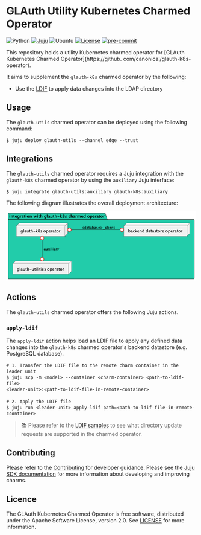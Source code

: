 # GLAuth Utility Kubernetes Charmed Operator

![Python](https://img.shields.io/python/required-version-toml?label=Python&tomlFilePath=https://raw.githubusercontent.com/canonical/glauth-utils/main/pyproject.toml)
[![Juju](https://img.shields.io/badge/Juju%20-3.0+-%23E95420)](https://github.com/juju/juju)
![Ubuntu](https://img.shields.io/badge/Ubuntu-22.04-E95420?label=Ubuntu&logo=ubuntu&logoColor=white)
[![License](https://img.shields.io/github/license/canonical/glauth-utils?label=License)](https://github.com/canonical/glauth-k8s-operator/blob/main/LICENSE)
[![pre-commit](https://img.shields.io/badge/pre--commit-enabled-brightgreen?logo=pre-commit)](https://github.com/pre-commit/pre-commit)

This repository holds a utility Kubernetes charmed operator
for [GLAuth Kubernetes Charmed Operator](https://github.
com/canonical/glauth-k8s-operator).

It aims to supplement the `glauth-k8s` charmed operator by the following:

- Use the [LDIF](https://en.wikipedia.org/wiki/LDAP_Data_Interchange_Format) to
  apply data changes into the LDAP directory

## Usage

The `glauth-utils` charmed operator can be deployed using the following command:

```shell
$ juju deploy glauth-utils --channel edge --trust
```

## Integrations

The `glauth-utils` charmed operator requires a Juju integration with the
`glauth-k8s` charmed operator by using the `auxiliary` Juju interface:

```shell
$ juju integrate glauth-utils:auxiliary glauth-k8s:auxiliary
```

The following diagram illustrates the overall deployment architecture:

![deployment](img/integration.png)

## Actions

The `glauth-utils` charmed operator offers the following Juju actions.

### `apply-ldif`

The `apply-ldif` action helps load an LDIF file to apply any defined data
changes into the `glauth-k8s` charmed operator's backend datastore (e.g.
PostgreSQL database).

```shell
# 1. Transfer the LDIF file to the remote charm container in the leader unit
$ juju scp -m <model> --container <charm-container> <path-to-ldif-file>
<leader-unit>:<path-to-ldif-file-in-remote-container>

# 2. Apply the LDIF file
$ juju run <leader-unit> apply-ldif path=<path-to-ldif-file-in-remote-ccontainer>
```

> 📚 Please refer to the [LDIF samples](SAMPLES.md) to see what directory update
> requests are supported in the charmed operator.

## Contributing

Please refer to the [Contributing](CONTRIBUTING.md) for developer guidance.
Please see the [Juju SDK documentation](https://juju.is/docs/sdk) for more
information about developing and improving charms.

## Licence

The GLAuth Kubernetes Charmed Operator is free software, distributed under the
Apache Software License, version 2.0.
See [LICENSE](LICENSE) for more information.
